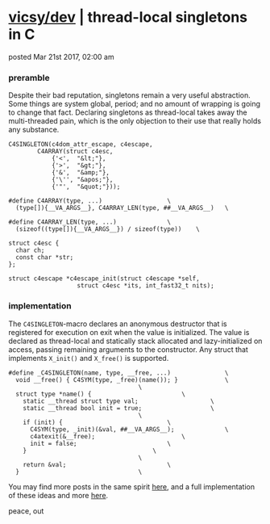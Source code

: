 # [vicsy/dev](https://github.com/codr4life/vicsydev) | thread-local singletons in C
posted Mar 21st 2017, 02:00 am

### preramble
Despite their bad reputation, singletons remain a very useful abstraction. Some things are system global, period; and no amount of wrapping is going to change that fact. Declaring singletons as thread-local takes away the multi-threaded pain, which is the only objection to their use that really holds any substance.

```
C4SINGLETON(c4dom_attr_escape, c4escape, 
	    C4ARRAY(struct c4esc,
		    {'<',  "&lt;"}, 
		    {'>',  "&gt;"},
		    {'&',  "&amp;"},
		    {'\'', "&apos;"},
		    {'"',  "&quot;"}));

#define C4ARRAY(type, ...)					\
  (type[]){__VA_ARGS__}, C4ARRAY_LEN(type, ##__VA_ARGS__)	\

#define C4ARRAY_LEN(type, ...)				\
  (sizeof((type[]){__VA_ARGS__}) / sizeof(type))	\

struct c4esc {
  char ch;
  const char *str;
};

struct c4escape *c4escape_init(struct c4escape *self, 
			       struct c4esc *its, int_fast32_t nits);
```

### implementation
The ```C4SINGLETON```-macro declares an anonymous destructor that is registered for execution on exit when the value is initialized. The value is declared as thread-local and statically stack allocated and lazy-initialized on access, passing remaining arguments to the constructor. Any struct that implements ```X_init()``` and ```X_free()``` is supported.

```
#define _C4SINGLETON(name, type, __free, ...)				\
  void __free() { C4SYM(type, _free)(name()); }				\
									\
  struct type *name() {							\
    static __thread struct type val;					\
    static __thread bool init = true;					\
									\
    if (init) {								\
      C4SYM(type, _init)(&val, ##__VA_ARGS__);				\
      c4atexit(&__free);						\
      init = false;							\
    }									\
									\
    return &val;							\
  }									\
```

You may find more posts in the same spirit <a href="http://vicsydev.blogspot.de/">here</a>, and a full implementation of these ideas and more <a href="https://github.com/codr4life/libc4l">here</a>.

peace, out